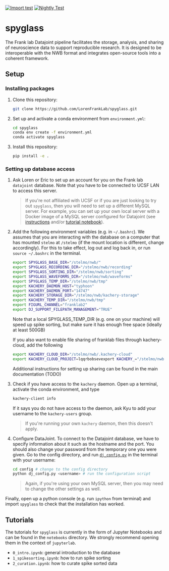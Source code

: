 [![Import test](https://github.com/LorenFrankLab/spyglass/actions/workflows/workflow.yml/badge.svg)](https://github.com/LorenFrankLab/spyglass/actions/workflows/workflow.yml)
[![Nightly Test](https://github.com/LorenFrankLab/spyglass/actions/workflows/nightly.yml/badge.svg)](https://github.com/LorenFrankLab/spyglass/actions/workflows/nightly.yml)

# spyglass

The Frank lab Datajoint pipeline facilitates the storage, analysis, and sharing of neuroscience data to support reproducible research. It is designed to be interoperable with the NWB format and integrates open-source tools into a coherent framework.

## Setup

### Installing packages

1. Clone this repository:

   ```bash
   git clone https://github.com/LorenFrankLab/spyglass.git
   ```

2. Set up and activate a conda environment from `environment.yml`:

   ```bash
   cd spyglass
   conda env create -f environment.yml
   conda activate spyglass
   ```

3. Install this repository:

   ```bash
   pip install -e .
   ```

### Setting up database access

1. Ask Loren or Eric to set up an account for you on the Frank lab `datajoint` database. Note that you have to be connected to UCSF LAN to access this server.

   > If you're not affiliated with UCSF or if you are just looking to try out `spyglass`, then you will need to set up a different MySQL server. For example, you can set up your own local server with a Docker image of a MySQL server configured for Datajoint (see [instructions](https://tutorials.datajoint.io/setting-up/local-database.html) and/or [tutorial notebook](./notebooks/docker_mysql_tutorial.ipynb)).

2. Add the following environment variables (e.g. in `~/.bashrc`). We assumes that you are interacting with the database on a computer that has mounted `stelmo` at `/stelmo` (if the mount location is different, change accordingly). For this to take effect, log out and log back in, or run `source ~/.bashrc` in the terminal.

     ```bash
     export SPYGLASS_BASE_DIR="/stelmo/nwb/"
     export SPYGLASS_RECORDING_DIR="/stelmo/nwb/recording"
     export SPYGLASS_SORTING_DIR="/stelmo/nwb/sorting"
     export SPYGLASS_WAVEFORMS_DIR="/stelmo/nwb/waveforms"
     export SPYGLASS_TEMP_DIR="/stelmo/nwb/tmp"
     export KACHERY_DAEMON_HOST="typhoon"
     export KACHERY_DAEMON_PORT="14747"
     export KACHERY_STORAGE_DIR="/stelmo/nwb/kachery-storage"
     export KACHERY_TEMP_DIR="/stelmo/nwb/tmp"
     export FIGURL_CHANNEL="franklab2"
     export DJ_SUPPORT_FILEPATH_MANAGEMENT="TRUE"
     ```
     Note that a local SPYGLASS_TEMP_DIR (e.g. one on your machine) will speed up spike sorting, but make sure it has enough free space (ideally at least 500GB)

     If you also want to enable file sharing of franklab files through kachery-cloud, add the following
     ```bash
     export KACHERY_CLOUD_DIR="/stelmo/nwb/.kachery-cloud"
     export KACHERY_CLOUD_PROJECT=lqqrbobsevexport KACHERY_="/stelmo/nwb/"
     ```
     
     Additional instructions for setting up sharing can be found in the main documentation (TODO)


3. Check if you have access to the `kachery` daemon. Open up a terminal, activate the conda environment, and type

   ```bash
   kachery-client info
   ```

   If it says you do not have access to the daemon, ask Kyu to add your username to the `kachery-users` group.
   > If you're running your own `kachery` daemon, then this doesn't apply.
  
4. Configure DataJoint. To connect to the Datajoint database, we have to specify information about it such as the hostname and the port. You should also change your password from the temporary one you were given. Go to the config directory, and run [`dj_config.py`](https://github.com/LorenFrankLab/spyglass/blob/master/config/dj_config.py) in the terminal with your username:

    ```bash
    cd config # change to the config directory
    python dj_config.py <username> # run the configuration script
    ```

   > Again, if you're using your own MySQL server, then you may need to change the other settings as well.

Finally, open up a python console (e.g. run `ipython` from terminal) and import `spyglass` to check that the installation has worked.

## Tutorials

The tutorials for `spyglass` is currently in the form of Jupyter Notebooks and can be found in the `notebooks` directory. We strongly recommend opening them in the context of `jupyterlab`.

* `0_intro.ipynb`: general introduction to the database
* `1_spikesorting.ipynb`: how to run spike sorting
* `2_curation.ipynb`: how to curate spike sorted data
